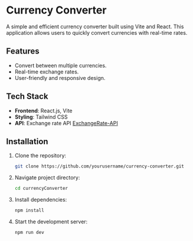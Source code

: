 # Currency Converter

A simple and efficient currency converter built using Vite and React. This application allows users to quickly convert currencies with real-time rates.

## Features

- Convert between multiple currencies.
- Real-time exchange rates.
- User-friendly and responsive design.

## Tech Stack

- **Frontend**: React.js, Vite
- **Styling**: Tailwind CSS 
- **API**: Exchange rate API [ExchangeRate-API](https://cdn.jsdelivr.net/npm/@fawazahmed0/currency-api@2024-03-06/v1/currencies/${currency}.json)

## Installation

1. Clone the repository:
   ```bash
   git clone https://github.com/yourusername/currency-converter.git
2. Navigate project directory:
   ```bash
   cd currencyConverter
3. Install dependencies:
   ```bash
   npm install
4. Start the development server:
   ```bash
   npm run dev
